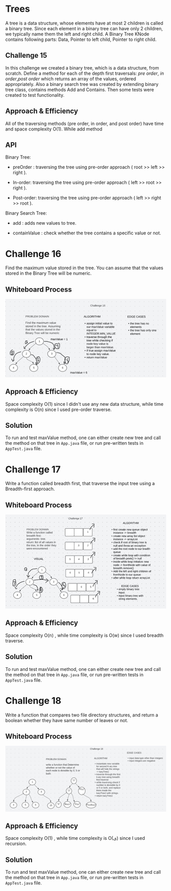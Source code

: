 # Trees

A tree is a data structure, whose elements have at most 2 children is called a binary tree. Since each element in a binary tree can have only 2 children, we typically name them the left and right child. A Binary Tree KNode contains following parts: Data, Pointer to left child, Pointer to right child.


## Challenge 15

In this challenge we created a binary tree, which is a data structure, from scratch. Define a method for each of the depth first traversals: _pre order_, _in order_,_post order_ which returns an array of the values, ordered appropriately. 
Also a binary search tree was created by extending binary tree class, contains methods Add and Contains. Then some tests were created to test functionality.

## Approach & Efficiency

All of the traversing methods (pre order, in order, and post order) have time and space complexity O(1). While add method

## API

Binary Tree:

- preOrder : traversing the tree using pre-order approach ( root >> left >> right ).

- In-order: traversing the tree using pre-order approach ( left >> root >> right ).

- Post-order: traversing the tree using pre-order approach ( left >> right >> root ).

Binary Search Tree:

- add : adds new values to tree.

- containValue :  check whether the tree contains a specific value or not.

# Challenge 16


Find the maximum value stored in the tree. You can assume that the values stored in the Binary Tree will be numeric.

## Whiteboard Process

![maximum value](./assets/challenge16.JPG)

## Approach & Efficiency

Space complexity O(1) since I didn't use any new data structure, while time complexity is O(n) since I used pre-order traverse.

## Solution

To run and test maxValue method, one can either create new tree and call the method on that tree in `App.java` file, or run pre-written tests in `AppTest.java` file.

# Challenge 17


Write a function called breadth first, that traverse the input tree using a Breadth-first approach.

## Whiteboard Process

![maximum value](./assets/challenge17.JPG)

## Approach & Efficiency

Space complexity O(n) , while time complexity is O(w) since I used breadth traverse.

## Solution

To run and test maxValue method, one can either create new tree and call the method on that tree in `App.java` file, or run pre-written tests in `AppTest.java` file.

# Challenge 18


Write a function that compares two file directory structures, and return a boolean whether they have same number of leaves or not.

## Whiteboard Process

![maximum value](./assets/challenge18.JPG)

## Approach & Efficiency

Space complexity O(1) , while time complexity is O(ى) since I used recursion.

## Solution

To run and test maxValue method, one can either create new tree and call the method on that tree in `App.java` file, or run pre-written tests in `AppTest.java` file.